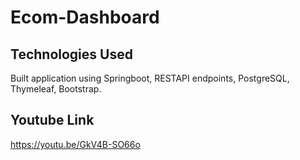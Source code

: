 # Ecom-Dashboard

## Technologies Used
Built application using Springboot, RESTAPI endpoints, PostgreSQL, Thymeleaf, Bootstrap.

## Youtube Link
https://youtu.be/GkV4B-SO66o

